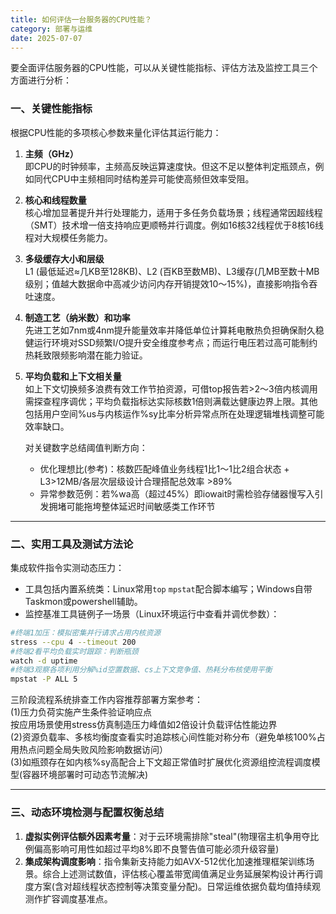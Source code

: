 ```yaml
---
title: 如何评估一台服务器的CPU性能？
category: 部署与运维
date: 2025-07-07
---
```

要全面评估服务器的CPU性能，可以从关键性能指标、评估方法及监控工具三个方面进行分析：

### 一、关键性能指标
根据CPU性能的多项核心参数来量化评估其运行能力：
1. **主频（GHz）**  
   即CPU的时钟频率，主频高反映运算速度快。但这不足以整体判定瓶颈点，例如同代CPU中主频相同时结构差异可能使高频但效率受阻。
2. **核心和线程数量**  
   核心增加显著提升并行处理能力，适用于多任务负载场景；线程通常因超线程（SMT）技术增一倍支持响应更顺畅并行调度。例如16核32线程优于8核16线程对大规模任务能力。
3. **多级缓存大小和层级**  
   L1 (最低延迟≈几KB至128KB)、L2 (百KB至数MB)、L3缓存(几MB至数十MB级别；值越大数据命中高减少访问内存开销提效10～15%)，直接影响指令吞吐速度。
4. **制造工艺（纳米数）和功率**  
   先进工艺如7nm或4nm提升能量效率并降低单位计算耗电散热负担确保耐久稳健运行环境对SSD频繁I/O提升安全维度参考点；而运行电压若过高可能制约热耗致限频影响潜在能力验证。
5. **平均负载和上下文相关量**  
   如上下文切换频多浪费有效工作节拍资源，可借top报告若>2～3倍内核调用需探查程序调优；平均负载指标达实际核数1倍则满载达健康边界上限。其他包括用户空间%us与内核运作%sy比率分析异常点所在处理逻辑堆栈调整可能效率缺口。

   对关键数字总结阈值判断方向：
    * 优化理想比(参考)：核数匹配峰值业务线程1比1～1比2组合状态 + L3>12MB/各层次层级设计合理搭配总效率 >89%
    * 异常参数范例：若%wa高（超过45%）即iowait时需检验存储器慢写入引发拥堵可能拖垮整体延迟时间敏感类工作环节

---
### 二、实用工具及测试方法论
集成软件指令实测动态压力：
- 工具包括内置系统类：Linux常用`top` `mpstat`配合脚本编写；Windows自带Taskmon或powershell辅助。
- 监控基准工具链例子一场景（Linux环境运行中查看并调优参数）：  
```bash
#终端1加压：模拟密集并行请求占用内核资源  
stress --cpu 4 --timeout 200      
#终端2看平均负载实时跟踪：判断瓶颈  
watch -d uptime                    
#终端3观察各项利用分解%id空置数据、cs上下文竞争值、热耗分布核使用平衡  
mpstat -P ALL 5                    
``` 

三阶段流程系统排查工作内容推荐部署方案参考：  
(1)压力负荷实施产生条件验证响应点  
按应用场景使用stress仿真制造压力峰值如2倍设计负载评估性能边界  
(2)资源负载率、多核均衡度查看实时追踪核心间性能对称分布（避免单核100%占用热点问题全局失败风险影响数据访问）  
(3)如瓶颈存在如内核%sy高配合上下文超正常值时扩展优化资源组控流程调度模型(容器环境部署时可动态节流解决)

---
### 三、动态环境检测与配置权衡总结
1. **虚拟实例评估额外因素考量**：对于云环境需排除"steal"(物理宿主机争用夺比例偏高影响可用性如超过平均8%即不良警告值可能必须升级容量)  
2. **集成架构调度影响**：指令集新支持能力如AVX-512优化加速推理框架训练场景。综合上述测试数值，评估核心覆盖带宽阈值满足业务延展架构设计再行调度方案(含对超线程状态控制等决策变量分配)。日常运维依据负载均值持续观测作扩容调度基准点。
